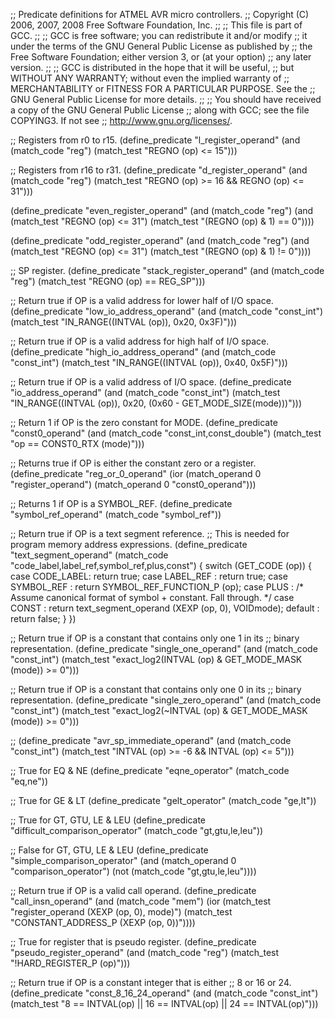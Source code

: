 ;; Predicate definitions for ATMEL AVR micro controllers.
;; Copyright (C) 2006, 2007, 2008 Free Software Foundation, Inc.
;;
;; This file is part of GCC.
;;
;; GCC is free software; you can redistribute it and/or modify
;; it under the terms of the GNU General Public License as published by
;; the Free Software Foundation; either version 3, or (at your option)
;; any later version.
;;
;; GCC is distributed in the hope that it will be useful,
;; but WITHOUT ANY WARRANTY; without even the implied warranty of
;; MERCHANTABILITY or FITNESS FOR A PARTICULAR PURPOSE.  See the
;; GNU General Public License for more details.
;;
;; You should have received a copy of the GNU General Public License
;; along with GCC; see the file COPYING3.  If not see
;; <http://www.gnu.org/licenses/>.

;; Registers from r0 to r15.
(define_predicate "l_register_operand"
  (and (match_code "reg")
       (match_test "REGNO (op) <= 15")))

;; Registers from r16 to r31.
(define_predicate "d_register_operand"
  (and (match_code "reg")
       (match_test "REGNO (op) >= 16 && REGNO (op) <= 31")))

(define_predicate "even_register_operand"
  (and (match_code "reg")
       (and (match_test "REGNO (op) <= 31")
            (match_test "(REGNO (op) & 1) == 0"))))

(define_predicate "odd_register_operand"
  (and (match_code "reg")
       (and (match_test "REGNO (op) <= 31")
            (match_test "(REGNO (op) & 1) != 0"))))

;; SP register.
(define_predicate "stack_register_operand"
  (and (match_code "reg")
       (match_test "REGNO (op) == REG_SP")))

;; Return true if OP is a valid address for lower half of I/O space.
(define_predicate "low_io_address_operand"
  (and (match_code "const_int")
       (match_test "IN_RANGE((INTVAL (op)), 0x20, 0x3F)")))

;; Return true if OP is a valid address for high half of I/O space.
(define_predicate "high_io_address_operand"
  (and (match_code "const_int")
       (match_test "IN_RANGE((INTVAL (op)), 0x40, 0x5F)")))

;; Return true if OP is a valid address of I/O space.
(define_predicate "io_address_operand"
  (and (match_code "const_int")
       (match_test "IN_RANGE((INTVAL (op)), 0x20, (0x60 - GET_MODE_SIZE(mode)))")))

;; Return 1 if OP is the zero constant for MODE.
(define_predicate "const0_operand"
  (and (match_code "const_int,const_double")
       (match_test "op == CONST0_RTX (mode)")))

;; Returns true if OP is either the constant zero or a register.
(define_predicate "reg_or_0_operand"
  (ior (match_operand 0 "register_operand")
       (match_operand 0 "const0_operand")))

;; Returns 1 if OP is a SYMBOL_REF.
(define_predicate "symbol_ref_operand"
  (match_code "symbol_ref"))

;; Return true if OP is a text segment reference.
;; This is needed for program memory address expressions.
(define_predicate "text_segment_operand"
  (match_code "code_label,label_ref,symbol_ref,plus,const")
{
  switch (GET_CODE (op))
    {
    case CODE_LABEL:
      return true;
    case LABEL_REF :
      return true;
    case SYMBOL_REF :
      return SYMBOL_REF_FUNCTION_P (op);
    case PLUS :
      /* Assume canonical format of symbol + constant.
	 Fall through.  */
    case CONST :
      return text_segment_operand (XEXP (op, 0), VOIDmode);
    default :
      return false;
    }
})

;; Return true if OP is a constant that contains only one 1 in its
;; binary representation.
(define_predicate "single_one_operand"
  (and (match_code "const_int")
       (match_test "exact_log2(INTVAL (op) & GET_MODE_MASK (mode)) >= 0")))

;; Return true if OP is a constant that contains only one 0 in its
;; binary representation.
(define_predicate "single_zero_operand"
  (and (match_code "const_int")
       (match_test "exact_log2(~INTVAL (op) & GET_MODE_MASK (mode)) >= 0")))

;;
(define_predicate "avr_sp_immediate_operand"
  (and (match_code "const_int")
       (match_test "INTVAL (op) >= -6 && INTVAL (op) <= 5")))

;; True for EQ & NE
(define_predicate "eqne_operator"
  (match_code "eq,ne"))
       
;; True for GE & LT
(define_predicate "gelt_operator"
  (match_code "ge,lt"))
       
;; True for GT, GTU, LE & LEU
(define_predicate "difficult_comparison_operator"
  (match_code "gt,gtu,le,leu"))

;; False for GT, GTU, LE & LEU
(define_predicate "simple_comparison_operator"
  (and (match_operand 0 "comparison_operator")
       (not (match_code "gt,gtu,le,leu"))))

;; Return true if OP is a valid call operand.
(define_predicate "call_insn_operand"
  (and (match_code "mem")
       (ior (match_test "register_operand (XEXP (op, 0), mode)")
            (match_test "CONSTANT_ADDRESS_P (XEXP (op, 0))"))))

;; True for register that is pseudo register.
(define_predicate "pseudo_register_operand"
  (and (match_code "reg")
       (match_test "!HARD_REGISTER_P (op)")))

;; Return true if OP is a constant integer that is either
;; 8 or 16 or 24.
(define_predicate "const_8_16_24_operand"
  (and (match_code "const_int")
       (match_test "8 == INTVAL(op) || 16 == INTVAL(op) || 24 == INTVAL(op)")))

